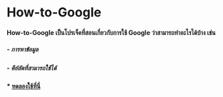 # How-to-Google

#### How-to-Google เป็นโปรเจ็คที่สอนเกี่ยวกับการใช้ Google ว่าสามารถทำอะไรได้บ้าง เช่น
##### - การหาข้อมูล
##### - คีย์ลัดที่สามารถใช้ได้

#### * [ทดลองใช้ที่นี่](https://tian-np.github.io/How-to-Google/index.html)

